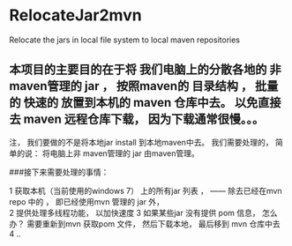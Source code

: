 # RelocateJar2mvn
Relocate the jars in local file system to local maven repositories

## 本项目的主要目的在于将 我们电脑上的分散各地的 非 maven管理的 jar ， 按照maven的 目录结构 ， 批量的 快速的 放置到本机的 maven 仓库中去。  以免直接去 maven  远程仓库下载， 因为下载通常很慢。。。  

注， 我们要做的不是将本地jar install 到本地maven中去。 我们需要处理的， 简单的说： 将电脑上非 maven管理的 jar 由maven管理。


###接下来需要处理的事情：

1 获取本机（当前使用的windows 7） 上的所有jar 列表 ， —— 除去已经在mvn repo 中的 ， 即已经使用mvn 管理的 jar 外，  
2 提供处理多线程功能， 以加快速度
3 如果某些jar 没有提供 pom 信息， 怎么办？ 需要重新到mvn 获取pom 文件， 然后下载本地， 最后移到 mvn 仓库中去
4 .. 
